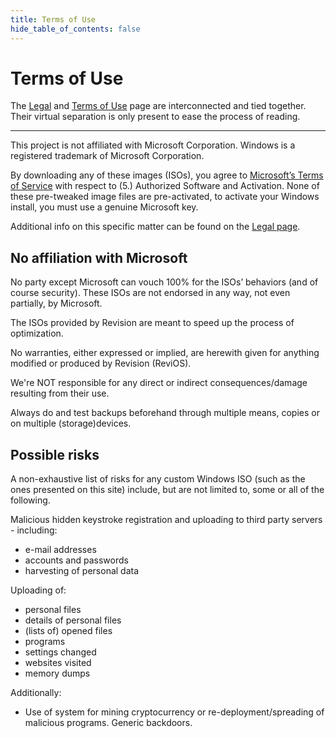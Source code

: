 ```yaml
---
title: Terms of Use
hide_table_of_contents: false
---
```


# Terms of Use

The [Legal](/legal) and [Terms of Use](/terms) page are interconnected and tied together. Their virtual separation is only present to ease the process of reading.

---

This project is not affiliated with Microsoft Corporation. Windows is a registered trademark of Microsoft Corporation.

By downloading any of these images (ISOs), you agree to [Microsoft’s Terms of Service](https://www.microsoft.com/en-us/Useterms/Retail/Windows/10/UseTerms_Retail_Windows_10_English.htm) with respect to (5.) Authorized Software and Activation. None of these pre-tweaked image files are pre-activated, to activate your Windows install, you must use a genuine Microsoft key. 

Additional info on this specific matter can be found on the [Legal page](/legal).

## No affiliation with Microsoft

No party except Microsoft can vouch 100% for the ISOs’ behaviors (and of course security). These ISOs are not endorsed in any way, not even partially, by Microsoft.

The ISOs provided by Revision are meant to speed up the process of optimization.

No warranties, either expressed or implied, are herewith given for anything modified or produced by Revision (ReviOS).

We're NOT responsible for any direct or indirect consequences/damage resulting from their use.

Always do and test backups beforehand through multiple means, copies or on multiple (storage)devices.

## Possible risks

A non-exhaustive list of risks for any custom Windows ISO (such as the ones presented on this site) include, but are not limited to, some or all of the following.

Malicious hidden keystroke registration and uploading to third party servers - including:

- e-mail addresses
- accounts and passwords
- harvesting of personal data

Uploading of:

- personal files
- details of personal files
- (lists of) opened files
- programs
- settings changed
- websites visited
- memory dumps

Additionally:

- Use of system for mining cryptocurrency or re-deployment/spreading of malicious programs. Generic backdoors.